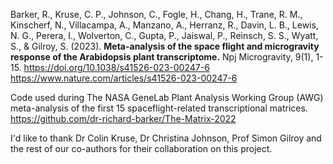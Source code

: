 Barker, R., Kruse, C. P., Johnson, C., Fogle, H., Chang, H., Trane, R. M., Kinscherf, N., Villacampa, A., Manzano, A., Herranz, R., Davin, L. B., Lewis, N. G., Perera, I., Wolverton, C., Gupta, P., Jaiswal, P., Reinsch, S. S., Wyatt, S., & Gilroy, S. (2023). 
**Meta-analysis of the space flight and microgravity response of the Arabidopsis plant transcriptome.** 
Npj Microgravity, 9(1), 1-15. 
https://doi.org/10.1038/s41526-023-00247-6
https://www.nature.com/articles/s41526-023-00247-6


Code used during The NASA GeneLab Plant Analysis Working Group (AWG) meta-analysis of the first 15 spaceflight-related transcriptional matrices. 
https://github.com/dr-richard-barker/The-Matrix-2022

I'd like to thank Dr Colin Kruse, Dr Christina Johnson, Prof Simon Gilroy and the rest of our co-authors for their collaboration on this project.
